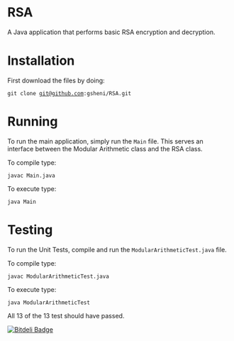 # RSA
A Java application that performs basic RSA encryption and decryption.

Installation
========

First download the files by doing:

<code>git clone git@github.com:gsheni/RSA.git</code>

Running
========

To run the main application, simply run the <code>Main</code> file. This serves an interface between the Modular Arithmetic class and the RSA class. 

To compile type:

<code>javac Main.java</code>

To execute type:

<code>java Main</code>

Testing
========

To run the Unit Tests, compile and run the <code>ModularArithmeticTest.java</code> file.

To compile type:

<code>javac ModularArithmeticTest.java</code>

To execute type:

<code>java ModularArithmeticTest</code>

All 13 of the 13 test should have passed.



[![Bitdeli Badge](https://d2weczhvl823v0.cloudfront.net/gsheni/rsa/trend.png)](https://bitdeli.com/free "Bitdeli Badge")

